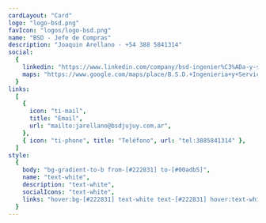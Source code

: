 ```yaml
---
cardLayout: "Card"
logo: "logo-bsd.png"
favIcon: "logos/logo-bsd.png"
name: "BSD - Jefe de Compras"
description: "Joaquin Arellano - +54 388 5841314"
social:
  {
    linkedin: "https://www.linkedin.com/company/bsd-ingenier%C3%ADa-y-servicios/",
    maps: "https://www.google.com/maps/place/B.S.D.+Ingenieria+y+Servicios/@-24.2216356,-65.2591177,17z/data=!4m6!3m5!1s0x941b06419e4dd54b:0x5651279263e48a5b!8m2!3d-24.2217637!4d-65.2571147!16s%2Fg%2F11g6p36njg?entry=ttu",
  }
links:
  [
    {
      icon: "ti-mail",
      title: "Email",
      url: "mailto:jarellano@bsdjujuy.com.ar",
    },
    { icon: "ti-phone", title: "Teléfono", url: "tel:3885841314" },
  ]
style:
  {
    body: "bg-gradient-to-b from-[#222831] to-[#00adb5]",
    name: "text-white",
    description: "text-white",
    socialIcons: "text-white",
    links: "hover:bg-[#222831] text-white text-[#222831] hover:text-white",
  }
---
```

